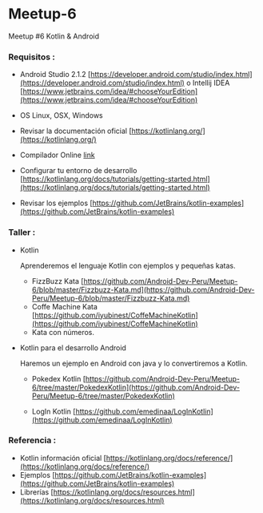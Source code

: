 # Meetup-6
Meetup #6 Kotlin &amp; Android

### Requisitos :

- Android Studio 2.1.2 [https://developer.android.com/studio/index.html](https://developer.android.com/studio/index.html) o Intellij IDEA [https://www.jetbrains.com/idea/#chooseYourEdition](https://www.jetbrains.com/idea/#chooseYourEdition)
  
- OS Linux, OSX, Windows
- Revisar la documentación oficial [https://kotlinlang.org/](https://kotlinlang.org/)
- Compilador Online [link](http://try.kotlinlang.org/#/Examples/Hello,%20world!/Simplest%20version/Simplest%20version.kt) 
- Configurar tu entorno de desarrollo [https://kotlinlang.org/docs/tutorials/getting-started.html](https://kotlinlang.org/docs/tutorials/getting-started.html)
- Revisar los ejemplos [https://github.com/JetBrains/kotlin-examples](https://github.com/JetBrains/kotlin-examples)

### Taller :

- Kotlin

  Aprenderemos el lenguaje Kotlin con ejemplos y pequeñas katas.
  
  * FizzBuzz Kata [https://github.com/Android-Dev-Peru/Meetup-6/blob/master/Fizzbuzz-Kata.md](https://github.com/Android-Dev-Peru/Meetup-6/blob/master/Fizzbuzz-Kata.md)
  * Coffe Machine Kata [https://github.com/iyubinest/CoffeMachineKotlin](https://github.com/iyubinest/CoffeMachineKotlin)
  * Kata con números.

- Kotlin para el desarrollo Android

  Haremos un ejemplo en Android con java y lo  convertiremos  a Kotlin.
  * Pokedex Kotlin [https://github.com/Android-Dev-Peru/Meetup-6/tree/master/PokedexKotlin](https://github.com/Android-Dev-Peru/Meetup-6/tree/master/PokedexKotlin)
  
  * LogIn Kotlin [https://github.com/emedinaa/LogInKotlin](https://github.com/emedinaa/LogInKotlin)
  

### Referencia :

- Kotlin información oficial [https://kotlinlang.org/docs/reference/](https://kotlinlang.org/docs/reference/)
- Ejemplos [https://github.com/JetBrains/kotlin-examples](https://github.com/JetBrains/kotlin-examples)
- Librerías [https://kotlinlang.org/docs/resources.html](https://kotlinlang.org/docs/resources.html)
